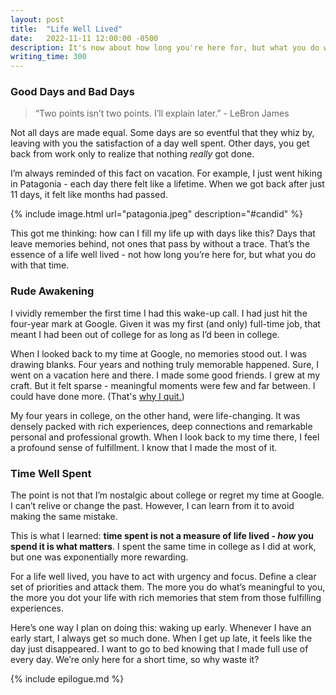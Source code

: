 ```yaml
---
layout: post
title:  "Life Well Lived"
date:   2022-11-11 12:00:00 -0500
description: It's now about how long you're here for, but what you do with that time.
writing_time: 300
---
```


### Good Days and Bad Days

> “Two points isn’t two points. I’ll explain later.” - LeBron James

Not all days are made equal. Some days are so eventful that they whiz by, leaving with you the satisfaction of a day well spent. Other days, you get back from work only to realize that nothing *really* got done.

I’m always reminded of this fact on vacation. For example, I just went hiking in Patagonia - each day there felt like a lifetime. When we got back after just 11 days, it felt like months had passed.

{% include image.html url="patagonia.jpeg" description="#candid" %}

This got me thinking: how can I fill my life up with days like this? Days that leave memories behind, not ones that pass by without a trace. That’s the essence of a life well lived - not how long you’re here for, but what you do with that time.

### Rude Awakening

I vividly remember the first time I had this wake-up call. I had just hit the four-year mark at Google. Given it was my first (and only) full-time job, that meant I had been out of college for as long as I’d been in college.

When I looked back to my time at Google, no memories stood out. I was drawing blanks. Four years and nothing truly memorable happened. Sure, I went on a vacation here and there. I made some good friends. I grew at my craft. But it felt sparse - meaningful moments were few and far between. I could have done more. (That's [why I quit.]({{site.url}}/why-i-quit-google))

My four years in college, on the other hand, were life-changing. It was densely packed with rich experiences, deep connections and remarkable personal and professional growth. When I look back to my time there, I feel a profound sense of fulfillment. I know that I made the most of it.

### Time Well Spent

The point is not that I’m nostalgic about college or regret my time at Google. I can’t relive or change the past. However, I can learn from it to avoid making the same mistake.

This is what I learned: **time spent is not a measure of life lived - *how* you spend it is what matters**. I spent the same time in college as I did at work, but one was exponentially more rewarding.

For a life well lived, you have to act with urgency and focus. Define a clear set of priorities and attack them. The more you do what’s meaningful to you, the more you dot your life with rich memories that stem from those fulfilling experiences.

Here’s one way I plan on doing this: waking up early. Whenever I have an early start, I always get so much done. When I get up late, it feels like the day just disappeared. I want to go to bed knowing that I made full use of every day. We’re only here for a short time, so why waste it?

{% include epilogue.md %}